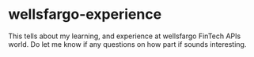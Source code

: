 # wellsfargo-experience
This tells about my learning, and experience at wellsfargo FinTech APIs world. Do let me know if any questions on how part if sounds interesting.

